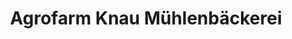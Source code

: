 ---
title: "Agrofarm Knau Mühlenbäckerei"
url: /poessneck/agrofarm-knau-muehlenbaeckerei/
shop: Bäckerei
---